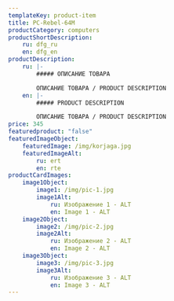 ```yaml
---
templateKey: product-item
title: PC-Rebel-64M
productCategory: computers
productShortDescription:
    ru: dfg_ru
    en: dfg_en
productDescription:
    ru: |-
        ##### ОПИСАНИЕ ТОВАРА

        ОПИСАНИЕ ТОВАРА / PRODUCT DESCRIPTION
    en: |-
        ##### PRODUCT DESCRIPTION

        ОПИСАНИЕ ТОВАРА / PRODUCT DESCRIPTION
price: 345
featuredproduct: "false"
featuredImageObject:
    featuredImage: /img/korjaga.jpg
    featuredImageAlt:
        ru: ert
        en: rte
productCardImages:
    image1Object:
        image1: /img/pic-1.jpg
        image1Alt:
            ru: Изображение 1 - ALT
            en: Image 1 - ALT
    image2Object:
        image2: /img/pic-2.jpg
        image2Alt:
            ru: Изображение 2 - ALT
            en: Image 2 - ALT
    image3Object:
        image3: /img/pic-3.jpg
        image3Alt:
            ru: Изображение 3 - ALT
            en: Image 3 - ALT
---
```

